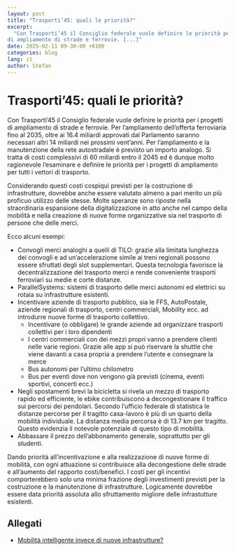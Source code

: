 ```yaml
---
layout: post
title: "Trasporti’45: quali le priorità?"
excerpt:
  "Con Trasporti’45 il Consiglio federale vuole definire le priorità per i progetti
di ampliamento di strade e ferrovie. [...]"
date: 2025-02-11 09-30-00 +0100
categories: blog
lang: it
author: Stefan
---
```


# Trasporti’45: quali le priorità?

Con Trasporti’45 il Consiglio federale vuole definire le priorità per i progetti
di ampliamento di strade e ferrovie. Per l’ampliamento dell’offerta ferroviaria
fino al 2035, oltre ai 16.4 miliardi approvati dal Parlamento saranno necessari
altri 14 miliardi nei prossimi vent’anni. Per l’ampliamento e la manutenzione
della rete autostradale è previsto un importo analogo. Si tratta di costi
complessivi di 60 miliardi entro il 2045 ed è dunque molto ragionevole
l’esaminare e definire le priorità per i progetti di ampliamento per tutti i
vettori di trasporto.

Considerando questi costi cospiqui previsti per la costruzione di
infrastrutture, dovrebbe anche essere valutato almeno a pari merito un più
proficuo utilizzo delle stesse. Molte speranze sono riposte nella straordinaria
espansione della digitalizzazione in atto anche nel campo della mobilità e nella
creazione di nuove forme organizzative sia nel trasporto di persone che delle
merci.

Ecco alcuni esempi:

- Convogli merci analoghi a quelli di TILO: grazie alla limitata lunghezza dei
  convogli e ad un’accelerazione simile ai treni regionali possono essere
  sfruttati degli slot supplementari. Questa tecnologia favorisce la
  decentralizzazione del trasporto merci e rende conveniente trasporti
  ferroviari su medie e corte distanze.
- ParallelSystems: sistemi di trasporto delle merci autonomi ed elettrici su
  rotaia su infrastrutture esistenti.
- Incentivare aziende di trasporto pubblico, sia le FFS, AutoPostale, aziende
  regionali di trasporto, centri commerciali, Mobility ecc. ad introdurre nuove
  forme di trasporto collettivo.
  - Incentivare (o obbligare) le grande aziende ad organizzare trasporti
    collettivi per i loro dipendenti
  - I centri commerciali con dei mezzi propri vanno a prendere clienti nelle
    varie regioni. Grazie alle app si può riservare la shuttle che viene davanti
    a casa propria a prendere l’utente e consegnare la merce
  - Bus autonomi per l’ultimo chilometro
  - Bus per eventi dove non vengono già previsti (cinema, eventi sportivi,
    concerti ecc.)
- Negli spostamenti brevi la bicicletta si rivela un mezzo di trasporto rapido
  ed efficiente, le ebike contribuiscono a decongestionare il traffico sui
  percorsi dei pendolari. Secondo l’ufficio federale di statistica le distanze
  percorse per il tragitto casa-lavoro è più di un quarto della mobilità
  individuale. La distanza media percorsa è di 13.7 km per tragitto. Questo
  evidenzia il notevole potenziale di questo tipo di mobilità.
- Abbassare il prezzo dell’abbonamento generale, soprattutto per gli studenti.

Dando priorità all’incentivazione e alla realizzazione di nuove forme di
mobilità, con ogni attuazione si contribuisce alla decongestione delle strade e
all’aumento del rapporto costi/benefici. I costi per gli incentivi
comporterebbero solo una minima frazione degli investimenti previsti per la
costruzione e la manutenzione di infrastrutture. Logicamente dovrebbe essere
data priorità assoluta allo sfruttamento migliore delle infrastutture esistenti.

## Allegati

- [Mobilità intelligente invece di nuove infrastrutture?](/files/mobilitàintelligente.pdf)
